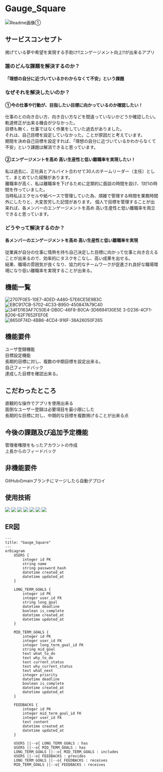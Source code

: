 # Gauge_Square
![Readme画像①](https://github.com/user-attachments/assets/bbb69363-b5b6-4ca9-ad6e-19b1f8f03013)

## サービスコンセプト
掲げている夢や希望を実現する手助け!!エンゲージメント向上!!が出来るアプリ

### 誰のどんな課題を解決するのか？
#### 「理想の自分に近づいているかわからなくて不安」という課題

### なぜそれを解決したいのか？
#### ①今の仕事や行動が、目指したい目標に向かっているのか確認したい！
仕事のとの向き合い方、向き合い方などを間違っていないかどうか確認したい。軌道修正が出来る機会が少なかった。  
目標も無く、仕事ではなく作業をしていた過去がありました。  
それは、自己目標を設定していなかった。ことが原因だと考えています。  
期間を決め自己目標を設定すれば、「理想の自分に近づいているかわからなくて不安」という課題は解消できると思っています。
#### ②エンゲージメントを高め 高い生産性と低い離職率を実現したい！
私は過去に、正社員とアルバイト合わせて30人のチームリーダー（主任）として、まとめていた経験があります。  
離職率が高く、私は離職率を下げるために定期的に面談の時間を設け、1対1の時間を作っていました。  
当時私はエクセルや紙ベースで管理していた為、煩雑で管理する時間を業務時間外にしたりと、大変苦労した記憶があります。
個人で目標を管理することが出来れば、各メンバーのエンゲージメントを高め 高い生産性と低い離職率を両立できると思っています。
### どうやって解決するのか？
#### 各メンバーのエンゲージメントを高め 高い生産性と低い離職率を実現
従業員が自分の仕事に情熱を持ち自己決定した目標に向かって仕事と向き合えることが出来るので、効率的にタスクをこなし、高い成果を出せる。  
結果、職場の雰囲気が良くなり、協力的なチームワークが促進され良好な職場環境になり低い離職率を実現することが出来る。

## 機能一覧
![2707F0E5-10E7-4DED-A480-57E6CE5E9B3C](https://github.com/user-attachments/assets/21e3cb50-4d0d-4fcb-834b-747dbc8d2a70)  
![EBC917CB-5702-4C33-B950-450847A79C40](https://github.com/user-attachments/assets/e9aa552c-8f5d-4084-bc46-ea0f41e3d3bf)  
![34FD163![AF7C50E4-DB0C-46F8-B0CA-3D6694130E5E](https://github.com/user-attachments/assets/7b89236d-3c34-4685-b449-46e659d2f7d9)
3-D236-4CF1-8206-62F7652FEF0E](https://github.com/user-attachments/assets/d2d1c895-92e1-48e1-84f2-863d690fe5a8)
![8650F74D-4BB6-4CD4-916F-38A26050F265](https://github.com/user-attachments/assets/30b2f6e4-3721-4c24-abf8-dce1898c4db1)  


## 機能要件
ユーザ登録機能  
目標設定機能  
長期的目標に対し、複数の中期目標を設定出来る。  
自己フィードバック  
達成した目標を確認出来る。  

## こだわったところ
直観的な操作でアプリを使用出来る  
面倒なユーザー登録は必要項目を最小限にした  
長期的な目標に対し、中期的な目標を複数掲げることが出来る点  

## 今後の課題及び追加予定機能
管理者権限をもったアカウントの作成  
上長からのフィードバック

## 非機能要件 
GitHubのmainブランチにマージしたら自動デプロイ  

## 使用技術
<img src="https://img.shields.io/badge/-Ruby-CC342D.svg?logo=ruby&style=plastic"> <img src="https://img.shields.io/badge/-Ruby%20on%20Rails-CC0000.svg?logo=rails&style=plastic"> <img src="https://img.shields.io/badge/-Javascript-F7DF1E.svg?logo=javascript&style=plastic"> <img src="https://img.shields.io/badge/-Html5-E34F26.svg?logo=html5&style=plastic"> <img src="https://img.shields.io/badge/-Css3-1572B6.svg?logo=css3&style=plastic"> <img src="https://img.shields.io/badge/-Postgresql-336791.svg?logo=postgresql&style=plastic"> <img src="https://img.shields.io/badge/-Render-000000.svg?logo=&style=plastic">

## ER図

```mermaid
---
title: "Gauge_Square"
---
erDiagram
    USERS {
        integer id PK
        string name
        string password_hash
        datetime created_at
        datetime updated_at
    }

    LONG_TERM_GOALS {
        integer id PK
        integer user_id FK
        string long_goal
        datetime deadline
        boolean is_complete
        datetime created_at
        datetime updated_at
    }
    
    MID_TERM_GOALS {
        integer id PK
        integer user_id FK
        integer long_term_goal_id FK
        string mid_goal
        text what_to_do
        text why_to_do
        text current_status
        text why_current_status
        text what_next
        integer priority
        datetime deadline
        boolean is_complete
        datetime created_at
        datetime updated_at
    }

    FEEDBACKS {
        integer id PK
        integer mid_term_goal_id FK
        integer user_id FK
        text content
        datetime created_at
        datetime updated_at
    }

    USERS ||--o{ LONG_TERM_GOALS : has
    USERS ||--o{ MID_TERM_GOALS : has
    LONG_TERM_GOALS ||--o{ MID_TERM_GOALS : includes
    USERS ||--o{ FEEDBACKS : provides
    LONG_TERM_GOALS ||--o{ FEEDBACKS : receives
    MID_TERM_GOALS ||--o{ FEEDBACKS : receives  

